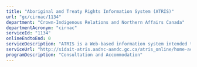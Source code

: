 ```yaml
---
title: "Aboriginal and Treaty Rights Information System (ATRIS)"
url: "gc/cirnac/1134"
department: "Crown-Indigenous Relations and Northern Affairs Canada"
departmentAcronym: "cirnac"
serviceId: "1134"
onlineEndtoEnd: 0
serviceDescription: "ATRIS is a Web-based information system intended to map out the location of Indigenous communities and display information pertaining to their potential or established Aboriginal or treaty rights. It is used for assessing consultation responsibilities in order to fulfill the legal Duty to Consult. It is free and available to the public. The information is structured with different layers to adapt to the users’ needs, whether they are CIRNAC employees, federal public servants, or members of the public."
serviceUrl: "http://sidait-atris.aadnc-aandc.gc.ca/atris_online/home-accueil.aspx?lang=en,https://www.aadnc-aandc.gc.ca/eng/1100100014686/1100100014687"
programDescription: "Consultation and Accommodation"
---
```

